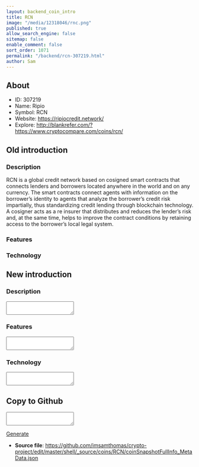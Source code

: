 ```yaml
---
layout: backend_coin_intro
title: RCN
image: "/media/12318046/rnc.png"
published: true
allow_search_engine: false
sitemap: false
enable_comment: false
sort_order: 1071
permalink: "/backend/rcn-307219.html"
author: Sam
---
```


## About

- ID: 307219
- Name: Ripio
- Symbol: RCN
- Website: https://ripiocredit.network/
- Explore: http://blankrefer.com/?https://www.cryptocompare.com/coins/rcn/


## Old introduction

### Description

<p>RCN is a global credit network based on cosigned smart contracts that connects lenders and borrowers located anywhere in the world and on any currency. The smart contracts connect agents with information on the borrower’s identity to agents that analyze the borrower’s credit risk impartially, thus standardizing credit lending through blockchain technology. A cosigner acts as a re insurer that distributes and reduces the lender’s risk and, at the same time, helps to improve the contract conditions by retaining access to the borrower’s local legal system.</p>

### Features


### Technology




## New introduction


### Description
<textarea id="meta_description" name="description"></textarea>

### Features
<textarea id="meta_features" name="features"></textarea>

### Technology
<textarea id="meta_technology" name="technology"></textarea>


## Copy to Github

<textarea id="coinsnapshotfullinfo_metadata"></textarea>

<a href="#gen" onclick="generateMetaDatJson()">Generate</a>

- **Source file**: <a href="https://github.com/imsamthomas/crypto-project/edit/master/shell/_source/coins/RCN/coinSnapshotFullInfo_MetaData.json">https://github.com/imsamthomas/crypto-project/edit/master/shell/_source/coins/RCN/coinSnapshotFullInfo_MetaData.json</a>

